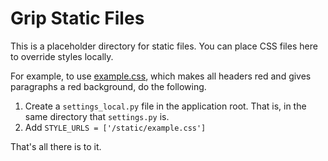 Grip Static Files
=================

This is a placeholder directory for static files. You can
place CSS files here to override styles locally.

For example, to use [example.css](example.css), which makes
all headers red and gives paragraphs a red background, do
the following.

1. Create a `settings_local.py` file in the application root. That is,
   in the same directory that `settings.py` is.
2. Add `STYLE_URLS = ['/static/example.css']`

That's all there is to it.
